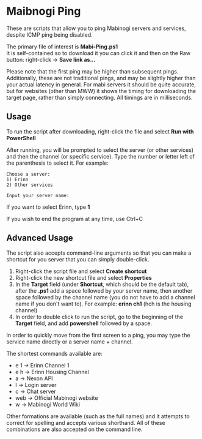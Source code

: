 # Maibnogi Ping #
These are scripts that allow you to ping Mabinogi servers and services, despite ICMP ping being disabled.

The primary file of interest is **Mabi-Ping.ps1**  
It is self-contained so to download it you can click it and then on the Raw button: right-click -> **Save link as...**

Please note that the first ping may be higher than subsequent pings. Additionally, these are not traditional pings, and may be slightly higher than your actual latency in general. For mabi servers it should be quite accurate, but for websites (other than MWW) it shows the timing for downloading the target page, rather than simply connecting. All timings are in milliseconds.

## Usage ##
To run the script after downloading, right-click the file and select **Run with PowerShell**

After running, you will be prompted to select the server (or other services) and then the channel (or specific service). Type the number or letter left of the parenthesis to select it. For example:

	Choose a server:
	1) Erinn
	2) Other services

	Input your server name:

If you want to select Erinn, type **1**

If you wish to end the program at any time, use Ctrl+C

## Advanced Usage ##
The script also accepts command-line arguments so that you can make a shortcut for you server that you can simply double-click.

1. Right-click the script file and select **Create shortcut**
2. Right-click the new shortcut file and select **Properties**
3. In the **Target** field (under **Shortcut**, which should be the default tab), after the **.ps1** add a space followed by your server name, then another space followed by the channel name (you do not have to add a channel name if you don't want to). For example: **erinn ch1** (hch is the housing channel)
4. In order to double click to run the script, go to the beginning of the **Target** field, and add **powershell** followed by a space.

In order to quickly move from the first screen to a ping, you may type the service name directly or a server name + channel.

The shortest commands available are:

* e 1 -> Erinn Channel 1
* e h -> Erinn Housing Channel
* a -> Nexon API
* l -> Login server
* c -> Chat server
* web -> Official Mabinogi website
* w -> Mabinogi World Wiki

Other formations are available (such as the full names) and it attempts to correct for spelling and accepts various shorthand. All of these combinations are also accepted on the command line.
